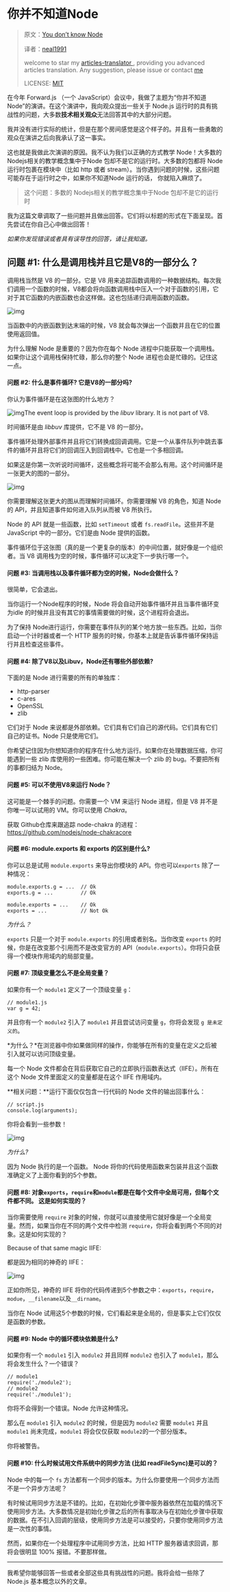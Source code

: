 # 你并不知道Node

> 原文：[You don’t know Node](https://medium.com/@samerbuna/you-dont-know-node-6515a658a1ed)
>
> 译者：[neal1991](https://github.com/neal1991)
>
> welcome to star my [articles-translator ](https://github.com/neal1991), providing you advanced articles translation. Any suggestion, please issue or contact [me](mailto:bing@stu.ecnu.edu.cn)
>
> LICENSE: [MIT](https://opensource.org/licenses/MIT)

在今年 Forward.js （一个 JavaScript）会议中，我做了主题为“你并不知道 Node”的演讲。在这个演讲中，我向观众提出一些关于 Node.js 运行时的具有挑战性的问题，大多数**技术相关观众**无法回答其中的大部分问题。

我并没有进行实际的统计，但是在那个房间感觉是这个样子的。并且有一些勇敢的观众在演讲之后向我承认了这一事实。

这也就是我做此次演讲的原因。我不认为我们以正确的方式教学 Node！大多数的 Nodejs相关的教学概念集中于Node 包却不是它的运行时。大多数的包都将 Node 运行时包裹在模块中（比如 http 或者 stream）。当你遇到问题的时候，这些问题可能存在于运行时之中，如果你不知道Node 运行的话， 你就陷入麻烦了。

>  这个问题：多数的 Nodejs相关的教学概念集中于Node 包却不是它的运行时

我为这篇文章调取了一些问题并且做出回答。它们将以标题的形式在下面呈现。首先尝试在你自己心中做出回答！

*如果你发现错误或者具有误导性的回答，请让我知道。*

## 问题 #1: 什么是调用栈并且它是V8的一部分么？

调用栈当然是 V8 的一部分。它是 V8 用来追踪函数调用的一种数据结构。每次我们调用一个函数的时候，V8都会将向函数调用栈中压入一个对于函数的引用，它对于其它函数的内嵌函数也会这样做。这也包括递归调用函数的函数。

![img](https://cdn-images-1.medium.com/max/800/1*9xKwtu4Gq-a7Pj_tWJ-tog.png)

当函数中的内嵌函数到达末端的时候，V8 就会每次弹出一个函数并且在它的位置使用返回值。

为什么理解 Node 是重要的？因为你在每个 Node 进程中只能获取一个调用栈。如果你让这个调用栈保持忙碌，那么你的整个 Node 进程也会是忙碌的。记住这一点。

#### 问题 #2: 什么是事件循环? 它是V8的一部分吗?


你认为事件循环是在这张图的什么地方？

![img](https://cdn-images-1.medium.com/max/800/1*nLwOhFq_i4XbxRWUoXMlQQ.png)The event loop is provided by the *libuv* library. It is not part of V8.

时间循环是由 *libbuv* 库提供，它不是 V8 的一部分。


事件循环处理外部事件并且将它们转换成回调调用。它是一个从事件队列中跳去事件的循环并且将它们的回调压入到回调栈中。它也是一个多相回调。

如果这是你第一次听说时间循环，这些概念将可能不会那么有用。这个时间循环是一张更大的图的一部分。

![img](https://cdn-images-1.medium.com/max/800/1*lj3_-x3yh-114QzWpFq8Ug.png)

你需要理解这张更大的图从而理解时间循环。你需要理解 V8 的角色，知道 Node 的 API，并且知道事件如何进入队列从而被 V8 所执行。


Node 的 API 就是一些函数，比如 `setTimeout` 或者 `fs.readFile`。这些并不是 JavaScript 中的一部分。它们是由 Node 提供的函数。


事件循环位于这张图（真的是一个更复杂的版本）的中间位置，就好像是一个组织者。当 V8 调用栈为空的时候，事件循环可以决定下一步执行哪一个。

#### 问题 #3: 当调用栈以及事件循环都为空的时候，Node会做什么？

很简单，它会退出。


当你运行一个Node程序的时候，Node 将会自动开始事件循环并且当事件循环变为idle 的时候并且没有其它的事情需要做的时候，这个进程将会退出。

为了保持 Node进行运行，你需要在事件队列的某个地方放一些东西。比如，当你启动一个计时器或者一个 HTTP 服务的时候，你基本上就是告诉事件循环保持运行并且检查这些事件。

#### 问题 #4: 除了V8以及Libuv，Node还有哪些外部依赖?


下面的是 Node 进行需要的所有的单独库：

- http-parser
- c-ares
- OpenSSL
- zlib


它们对于 Node 来说都是外部依赖。它们具有它们自己的源代码。它们具有它们自己的证书。Node 只是使用它们。

你希望记住因为你想知道你的程序在什么地方运行。如果你在处理数据压缩，你可能遇到一些 zlib 库使用的一些困难。你可能在解决一个 zlib 的 bug。不要把所有的事都归结为 Node。

#### 问题 #5: 可以不使用V8来运行 Node？

这可能是一个棘手的问题。你需要一个 VM 来运行 Node 进程，但是 V8 并不是你唯一可以试用的 VM。你可以使用 *Chakra*。

获取 Github仓库来跟追踪 node-chakra 的进程：https://github.com/nodejs/node-chakracore

#### 问题 #6: module.exports 和 exports 的区别是什么?

你可以总是试用 `module.exports` 来导出你模块的 API。你也可以`exports` 除了一种情况：

```
module.exports.g = ...  // Ok
exports.g = ...         // Ok

module.exports = ...    // Ok
exports = ...           // Not Ok
```

*为什么？*

`exports` 只是一个对于 `module.exports` 的引用或者别名。当你改变 `exports` 的时候，你是在改变那个引用而不是改变官方的 API（`module.exports`）。你将只会获得一个模块作用域内的局部变量。

#### 问题 #7: 顶级变量怎么不是全局变量？

如果你有一个 `module1` 定义了一个顶级变量 `g`：

```
// module1.js
var g = 42;
```

并且你有一个 `module2` 引入了 `module1` 并且尝试访问变量 `g`，你将会发现 `g 是未定义的`。

*为什么？*在浏览器中你如果做同样的操作，你能够在所有的变量在定义之后被引入就可以访问顶级变量。

每一个 Node 文件都会在背后获取它自己的立即执行函数表达式（IIFE）。所有在这个 Node 文件里面定义的变量都是在这个 IIFE 作用域内。

**相关问题：**运行下面仅仅包含一行代码的 Node 文件的输出回事什么：

```
// script.js
console.log(arguments);
```

你将会看到一些参数！

![img](https://cdn-images-1.medium.com/max/800/1*mLd8sj1_SFudZNisAeiOAQ.png)

*为什么?*


因为 Node 执行的是一个函数。 Node 将你的代码使用函数来包装并且这个函数准确定义了上面你看到的5个参数。

#### 问题 #8: 对象`exports`，`require`和`module`都是在每个文件中全局可用，但每个文件都不同。 这是如何实现的？


当你需要使用 `require` 对象的时候，你就可以直接使用它就好像是一个全局变量。然而，如果当你在不同的两个文件中检测 `require`，你将会看到两个不同的对象。这是如何实现的？

Because of that same magic IIFE:

都是因为相同的神奇的 IIFE：

![img](https://cdn-images-1.medium.com/max/800/1*W926fXZZIUf7vnvE2IOnZg.png)

正如你所见，神奇的 IIFE 将你的代码传递到5个参数之中：`exports`，`require`，`modue`，`__filename`以及`__dirname`。


当你在 Node 试用这5个参数的时候，它们看起来是全局的，但是事实上它们仅仅是函数的参数。

#### 问题 #9: Node 中的循环模块依赖是什么?

如果你有一个 `module1` 引入 `module2` 并且同样 `module2` 也引入了 `module1`，那么将会发生什么？一个错误？

```
// module1
require('./module2');
// module2
require('./module1');
```

你将不会得到一个错误。Node 允许这种情况。

那么在 `module1` 引入 `module2` 的时候，但是因为 `module2` 需要 `module1` 并且 `module1` 尚未完成，`module1` 将会仅仅获取 `module2`的一个部分版本。


你将被警告。

#### 问题 #10: 什么时候试用文件系统中的同步方法 (比如 readFileSync)是可以的？

Node 中的每一个 `fs` 方法都有一个同步的版本。为什么你要使用一个同步方法而不是一个异步方法呢？


有时候试用同步方法是不错的。比如，在初始化步骤中服务器依然在加载的情况下使用同步方法。大多数情况是初始化步骤之后的所有事取决与在初始化步骤中获取的数据。在不引入回调的层级，使用同步方法是可以接受的，只要你使用同步方法是一次性的事情。

然而，如果你在一个处理程序中试用同步方法，比如 HTTP 服务器请求回调，那将会很明显 100% 报错。不要那样做。

------

我希望你能够回答一些或者全部这些具有挑战性的问题。我将会给一些除了 Node.js 基本概念以外的文章。
